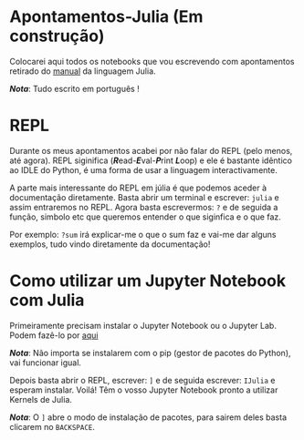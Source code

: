 # Apontamentos-Julia (Em construção)

Colocarei aqui todos os notebooks que vou escrevendo com apontamentos retirado do [manual](https://docs.julialang.org/en/v1/manual/getting-started/) da linguagem Julia.

***Nota***: Tudo escrito em português !


# REPL

Durante os meus apontamentos acabei por não falar do REPL (pelo menos, até agora). REPL siginifica (***R***ead-***E***val-***P***rint ***L***oop) e ele é bastante idêntico ao IDLE do Python, é uma forma de usar a linguagem interactivamente.

A parte mais interessante do REPL em júlia é que podemos aceder à documentação diretamente. Basta abrir um terminal e escrever: `julia` e assim entraremos no REPL. Agora basta escrevermos: `?` e de seguida a função, simbolo etc que queremos entender o que siginfica e o que faz. 

Por exemplo: `?sum` irá explicar-me o que o sum faz e vai-me dar alguns exemplos, tudo vindo diretamente da documentação!


# Como utilizar um Jupyter Notebook com Julia

Primeiramente precisam instalar o Jupyter Notebook ou o Jupyter Lab. Podem fazê-lo por [aqui](https://jupyter.org/install)

***Nota***: Não importa se instalarem com o pip (gestor de pacotes do Python), vai funcionar igual.

Depois basta abrir o REPL, escrever: `]` e de seguida escrever: `IJulia` e esperam instalar. Voilá! Têm o vosso Jupyter Notebook pronto a utilizar Kernels de Julia.

***Nota***: O `]` abre o modo de instalação de pacotes, para sairem deles basta clicarem no `BACKSPACE`.